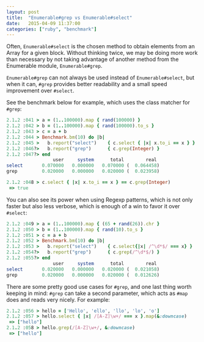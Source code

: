```yaml
---
layout: post
title:  "Enumerable#grep vs Enumerable#select"
date:   2015-04-09 11:37:00
categories: ["ruby", "benchmark"]
---
```


Often, `Enumerable#select` is the chosen method to obtain elements from an
Array for a given block. Without thinking twice, we may be doing more work than
necessary by not taking advantage of another method from the Enumerable module,
`Enumerable#grep`.

`Enumerable#grep` can not always be used instead of `Enumerable#select`, but
when it can, `#grep` provides better readability and a small speed improvement
over `#select`.

See the benchmark below for example, which uses the class matcher for `#grep`:

```ruby
2.1.2 :041 > a = (1..100000).map { rand(100000) }
2.1.2 :042 > b = (1..100000).map { rand(100000).to_s }
2.1.2 :043 > c = a + b
2.1.2 :044 > Benchmark.bm(10) do |b|
2.1.2 :045 >   b.report("select")    { c.select { |x| x.to_i == x } }
2.1.2 :046?>   b.report("grep")      { c.grep(Integer) }
2.1.2 :047?> end
                 user     system      total        real
select       0.070000   0.000000   0.070000 (  0.064458)
grep         0.020000   0.000000   0.020000 (  0.023958)

2.1.2 :048 > c.select { |x| x.to_i == x } == c.grep(Integer)
 => true
```

You can also see its power when using Regexp patterns, which is not only faster
but also less verbose, which is enough of a win to favor it over `#select`:

```ruby
2.1.2 :049 > a = (1..100000).map { (65 + rand(26)).chr }
2.1.2 :050 > b = (1..100000).map { rand(10).to_s }
2.1.2 :051 > c = a + b
2.1.2 :052 > Benchmark.bm(10) do |b|
2.1.2 :053 >   b.report("select")    { c.select{|x| /^\d*$/ === x} }
2.1.2 :054?>   b.report("grep")      { c.grep(/^\d*$/) }
2.1.2 :055?> end
                 user     system      total        real
select       0.020000   0.000000   0.020000 (  0.021058)
grep         0.020000   0.000000   0.020000 (  0.012626)
```

There are some pretty good use cases for `#grep`, and one last thing worth
keeping in mind: `#grep` can take a second parameter, which acts
as `#map` does and reads very nicely. For example:

```ruby
2.1.2 :056 > hello = ['Hello', 'ello', 'llo', 'lo', 'o']
2.1.2 :057 > hello.select { |x| /[A-Z]\w+/ === x }.map(&:downcase)
 => ["hello"]
2.1.2 :058 > hello.grep(/[A-Z]\w+/, &:downcase)
 => ["hello"]
```
